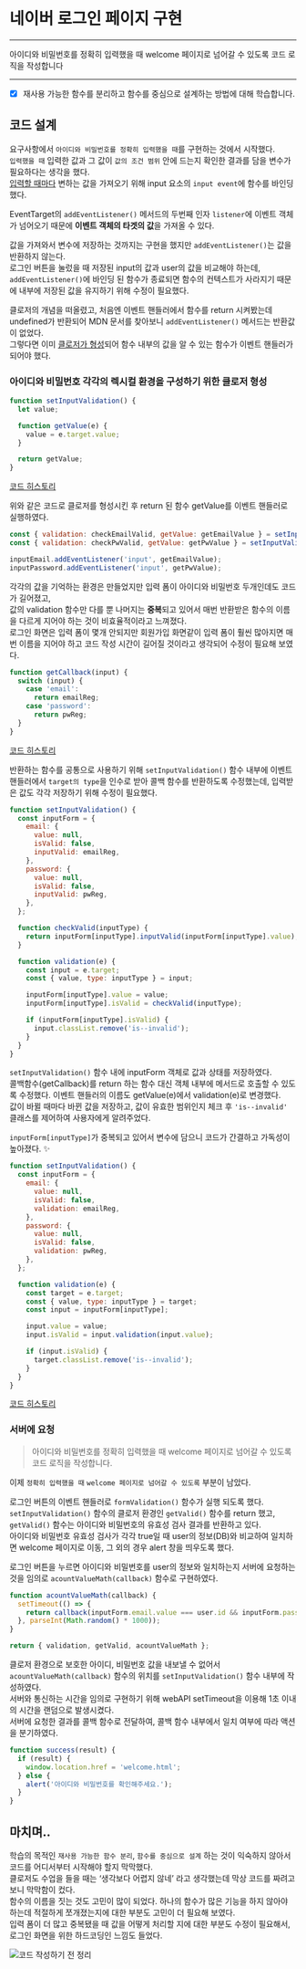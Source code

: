 # 네이버 로그인 페이지 구현

---

아이디와 비밀번호를 정확히 입력했을 때 welcome 페이지로 넘어갈 수 있도록 코드 로직을 작성합니다

---

- [x] 재사용 가능한 함수를 분리하고 함수를 중심으로 설계하는 방법에 대해 학습합니다.

## 코드 설계

요구사항에서 `아이디와 비밀번호를 정확히 입력했을 때`를 구현하는 것에서 시작했다.  
`입력했을 때` 입력한 값과 그 값이 `값의 조건 범위` 안에 드는지 확인한 결과를 담을 변수가 필요하다는 생각을 했다.  
<u>입력할 때마다</u> 변하는 값을 가져오기 위해 input 요소의 `input event`에 함수를 바인딩했다.

EventTarget의 `addEventListener()` 메서드의 두번째 인자 `listener`에 이벤트 객체가 넘어오기 때문에 **이벤트 객체의 타겟의 값**을 가져올 수 있다.

값을 가져와서 변수에 저장하는 것까지는 구현을 했지만 `addEventListener()`는 값을 반환하지 않는다.  
로그인 버튼을 눌렀을 때 저장된 input의 값과 user의 값을 비교해야 하는데, `addEventListener()`에 바인딩 된 함수가 종료되면 함수의 컨텍스트가 사라지기 때문에 내부에 저장된 값을 유지하기 위해 수정이 필요했다.

클로저의 개념을 떠올렸고, 처음엔 이벤트 핸들러에서 함수를 return 시켜봤는데 undefined가 반환되어 MDN 문서를 찾아보니 `addEventListener()` 메서드는 반환값이 없었다.  
그렇다면 이미 <u>클로저가 형성</u>되어 함수 내부의 값을 알 수 있는 함수가 이벤트 핸들러가 되어야 했다.

### 아이디와 비밀번호 각각의 렉시컬 환경을 구성하기 위한 클로저 형성

```javascript
function setInputValidation() {
  let value;

  function getValue(e) {
    value = e.target.value;
  }

  return getValue;
}
```

[코드 히스토리](https://github.com/bohyemian/js-homework/blob/2be872611f0b74d2aa907c933c22b737b7c1a571/mission02/js/main.js)

위와 같은 코드로 클로저를 형성시킨 후 return 된 함수 getValue를 이벤트 핸들러로 실행하였다.

```javascript
const { validation: checkEmailValid, getValue: getEmailValue } = setInputValidation();
const { validation: checkPwValid, getValue: getPwValue } = setInputValidation();

inputEmail.addEventListener('input', getEmailValue);
inputPassword.addEventListener('input', getPwValue);
```

각각의 값을 기억하는 환경은 만들었지만 입력 폼이 아이디와 비밀번호 두개인데도 코드가 길어졌고,  
값의 validation 함수만 다를 뿐 나머지는 **중복**되고 있어서 매번 반환받은 함수의 이름을 다르게 지어야 하는 것이 비효율적이라고 느껴졌다.  
로그인 화면은 입력 폼이 몇개 안되지만 회원가입 화면같이 입력 폼이 훨씬 많아지면 매번 이름을 지어야 하고 코드 작성 시간이 길어질 것이라고 생각되어 수정이 필요해 보였다.

```javascript
function getCallback(input) {
  switch (input) {
    case 'email':
      return emailReg;
    case 'password':
      return pwReg;
  }
}
```

[코드 히스토리](https://github.com/bohyemian/js-homework/commit/fb382a16e074edb68bcad138a19a5731fe7dd4da)

반환하는 함수를 공통으로 사용하기 위해 `setInputValidation()` 함수 내부에 이벤트 핸들러에서 `target의 type`을 인수로 받아 콜백 함수를 반환하도록 수정했는데, 입력받은 값도 각각 저장하기 위해 수정이 필요했다.

```javascript
function setInputValidation() {
  const inputForm = {
    email: {
      value: null,
      isValid: false,
      inputValid: emailReg,
    },
    password: {
      value: null,
      isValid: false,
      inputValid: pwReg,
    },
  };

  function checkValid(inputType) {
    return inputForm[inputType].inputValid(inputForm[inputType].value);
  }

  function validation(e) {
    const input = e.target;
    const { value, type: inputType } = input;

    inputForm[inputType].value = value;
    inputForm[inputType].isValid = checkValid(inputType);

    if (inputForm[inputType].isValid) {
      input.classList.remove('is--invalid');
    }
  }
}
```

`setInputValidation()` 함수 내에 inputForm 객체로 값과 상태를 저장하였다.  
콜백함수(getCallback)를 return 하는 함수 대신 객체 내부에 메서드로 호출할 수 있도록 수정했다. 이벤트 핸들러의 이름도 getValue(e)에서 validation(e)로 변경했다.  
값이 바뀔 때마다 바뀐 값을 저장하고, 값이 유효한 범위인지 체크 후 `'is--invalid'` 클래스를 제어하여 사용자에게 알려주었다.

`inputForm[inputType]`가 중복되고 있어서 변수에 담으니 코드가 간결하고 가독성이 높아졌다. ✨

```javascript
function setInputValidation() {
  const inputForm = {
    email: {
      value: null,
      isValid: false,
      validation: emailReg,
    },
    password: {
      value: null,
      isValid: false,
      validation: pwReg,
    },
  };

  function validation(e) {
    const target = e.target;
    const { value, type: inputType } = target;
    const input = inputForm[inputType];

    input.value = value;
    input.isValid = input.validation(input.value);

    if (input.isValid) {
      target.classList.remove('is--invalid');
    }
  }
}
```

[코드 히스토리](https://github.com/bohyemian/js-homework/blob/030a046be1930b676cd4576b0e19c857ff752c65/mission02/js/main.js)

### 서버에 요청

> 아이디와 비밀번호를 정확히 입력했을 때 welcome 페이지로 넘어갈 수 있도록 코드 로직을 작성합니다.

이제 `정확히 입력했을 때` `welcome 페이지로 넘어갈 수 있도록` 부분이 남았다.

로그인 버튼의 이벤트 핸들러로 `formValidation()` 함수가 실행 되도록 했다.  
`setInputValidation()` 함수의 클로저 환경인 `getValid()` 함수를 return 했고, `getValid()` 함수는 아이디와 비밀번호의 유효성 검사 결과를 반환하고 있다.  
아이디와 비밀번호 유효성 검사가 각각 true일 때 user의 정보(DB)와 비교하여 일치하면 welcome 페이지로 이동, 그 외의 경우 alert 창을 띄우도록 했다.

로그인 버튼을 누르면 아이디와 비밀번호를 user의 정보와 일치하는지 서버에 요청하는 것을 임의로 `acountValueMath(callback)` 함수로 구현하였다.

```javascript
function acountValueMath(callback) {
  setTimeout(() => {
    return callback(inputForm.email.value === user.id && inputForm.password.value === user.pw);
  }, parseInt(Math.random() * 1000));
}

return { validation, getValid, acountValueMath };
```

클로저 환경으로 보호한 아이디, 비밀번호 값을 내보낼 수 없어서 `acountValueMath(callback)` 함수의 위치를 `setInputValidation()` 함수 내부에 작성하였다.  
서버와 통신하는 시간을 임의로 구현하기 위해 webAPI setTimeout을 이용해 1초 이내의 시간을 랜덤으로 발생시켰다.  
서버에 요청한 결과를 콜백 함수로 전달하여, 콜백 함수 내부에서 일치 여부에 따라 액션을 분기하였다.

```javascript
function success(result) {
  if (result) {
    window.location.href = 'welcome.html';
  } else {
    alert('아이디와 비밀번호를 확인해주세요.');
  }
}
```

## 마치며..

학습의 목적인 `재사용 가능한 함수 분리`, `함수를 중심으로 설계` 하는 것이 익숙하지 않아서 코드를 어디서부터 시작해야 할지 막막했다.  
클로저도 수업을 들을 때는 ‘생각보다 어렵지 않네’ 라고 생각했는데 막상 코드를 짜려고 보니 막막함이 컸다.  
함수의 이름을 짓는 것도 고민이 많이 되었다. 하나의 함수가 많은 기능을 하지 않아야 하는데 적절하게 쪼개졌는지에 대한 부분도 고민이 더 필요해 보였다.  
입력 폼이 더 많고 중복됐을 때 값을 어떻게 처리할 지에 대한 부분도 수정이 필요해서, 로그인 화면을 위한 하드코딩인 느낌도 들었다.

![코드 작성하기 전 정리](https://bohyemian.github.io/js-homework/mission02/README/mission2.jpg)
